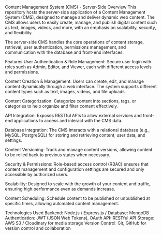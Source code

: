 Content Management System (CMS) - Server-Side
Overview
This repository hosts the server-side application of a Content Management System (CMS), designed to manage and deliver dynamic web content. The CMS allows users to easily create, manage, and publish digital content such as text, images, videos, and more, with an emphasis on scalability, security, and flexibility.

The server-side CMS handles the core operations of content storage, retrieval, user authentication, permissions management, and communication with the database and front-end interfaces.

Features
User Authentication & Role Management: Secure user login with roles such as Admin, Editor, and Viewer, each with different access levels and permissions.

Content Creation & Management: Users can create, edit, and manage content dynamically through a web interface. The system supports different content types such as text, images, videos, and file uploads.

Content Categorization: Categorize content into sections, tags, or categories to help organize and filter content effectively.

API Integration: Exposes RESTful APIs to allow external services and front-end applications to access and interact with the CMS data.

Database Integration: The CMS interacts with a relational database (e.g., MySQL, PostgreSQL) for storing and retrieving content, user data, and settings.

Content Versioning: Track and manage content versions, allowing content to be rolled back to previous states when necessary.

Security & Permissions: Role-based access control (RBAC) ensures that content management and configuration settings are secured and only accessible by authorized users.

Scalability: Designed to scale with the growth of your content and traffic, ensuring high performance even as demands increase.

Content Scheduling: Schedule content to be published or unpublished at specific times, allowing automated content management.

Technologies Used
Backend: Node.js / Express.js / 
Database: MongoDB
Authentication: JWT (JSON Web Tokens), OAuth
API: RESTful API 
Storage: AWS S3 / Cloudinary for media storage
Version Control: Git, GitHub for version control and collaboration
